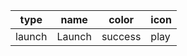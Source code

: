 type      |name    |color   |icon
----------|--------|--------|----
launch    |Launch  |success |play 
